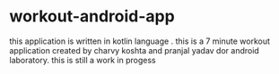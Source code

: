 # workout-android-app
this application is written in kotlin language .
this is a 7 minute workout application created by charvy koshta and pranjal yadav dor android laboratory.
this is still a work in progess
